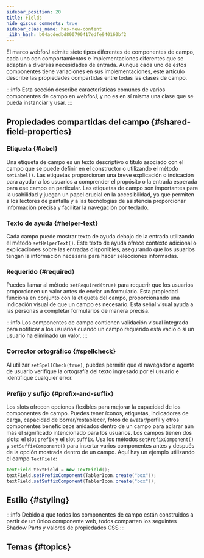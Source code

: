 ```yaml
---
sidebar_position: 20
title: Fields
hide_giscus_comments: true
sidebar_class_name: has-new-content
_i18n_hash: b04acdedbd800790417edfe940160bf2
---
```

<JavadocLink type="foundation" location="com/webforj/component/field/AbstractField"/>

El marco webforJ admite siete tipos diferentes de componentes de campo, cada uno con comportamientos e implementaciones diferentes que se adaptan a diversas necesidades de entrada. Aunque cada uno de estos componentes tiene variaciones en sus implementaciones, este artículo describe las propiedades compartidas entre todas las clases de campo.

:::info
Esta sección describe características comunes de varios componentes de campo en webforJ, y no es en sí misma una clase que se pueda instanciar y usar.
:::

## Propiedades compartidas del campo {#shared-field-properties}

### Etiqueta {#label}

Una etiqueta de campo es un texto descriptivo o título asociado con el campo que se puede definir en el constructor o utilizando el método `setLabel()`. Las etiquetas proporcionan una breve explicación o indicación para ayudar a los usuarios a comprender el propósito o la entrada esperada para ese campo en particular. Las etiquetas de campo son importantes para la usabilidad y juegan un papel crucial en la accesibilidad, ya que permiten a los lectores de pantalla y a las tecnologías de asistencia proporcionar información precisa y facilitar la navegación por teclado.

### Texto de ayuda {#helper-text}

Cada campo puede mostrar texto de ayuda debajo de la entrada utilizando el método `setHelperText()`. Este texto de ayuda ofrece contexto adicional o explicaciones sobre las entradas disponibles, asegurando que los usuarios tengan la información necesaria para hacer selecciones informadas.

### Requerido {#required}

Puedes llamar al método `setRequired(true)` para requerir que los usuarios proporcionen un valor antes de enviar un formulario. Esta propiedad funciona en conjunto con la etiqueta del campo, proporcionando una indicación visual de que un campo es necesario. Esta señal visual ayuda a las personas a completar formularios de manera precisa.

:::info
Los componentes de campo contienen validación visual integrada para notificar a los usuarios cuando un campo requerido está vacío o si un usuario ha eliminado un valor.
:::

### Corrector ortográfico {#spellcheck}

Al utilizar `setSpellCheck(true)`, puedes permitir que el navegador o agente de usuario verifique la ortografía del texto ingresado por el usuario e identifique cualquier error.

### Prefijo y sufijo {#prefix-and-suffix}

Los slots ofrecen opciones flexibles para mejorar la capacidad de los componentes de campo. Puedes tener íconos, etiquetas, indicadores de carga, capacidad de borrar/restablecer, fotos de avatar/perfil y otros componentes beneficiosos anidados dentro de un campo para aclarar aún más el significado intencionado para los usuarios. Los campos tienen dos slots: el slot `prefix` y el slot `suffix`. Usa los métodos `setPrefixComponent()` y `setSuffixComponent()` para insertar varios componentes antes y después de la opción mostrada dentro de un campo. Aquí hay un ejemplo utilizando el campo `TextField`:

```java
TextField textField = new TextField();
textField.setPrefixComponent(TablerIcon.create("box"));
textField.setSuffixComponent(TablerIcon.create("box"));
```

## Estilo {#styling}

:::info
Debido a que todos los componentes de campo están construidos a partir de un único componente web, todos comparten los seguintes Shadow Parts y valores de propiedades CSS
:::

<TableBuilder name="Field" />

## Temas {#topics}

<DocCardList className="topics-section" />
